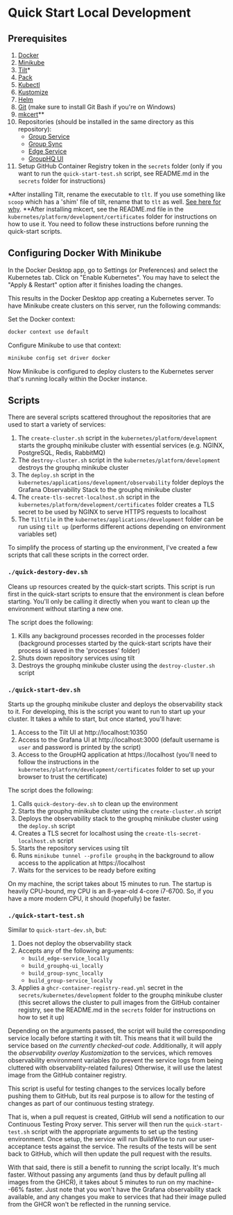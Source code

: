 # Quick Start Local Development

## Prerequisites

1. [Docker](https://docs.docker.com/get-docker/)
2. [Minikube](https://minikube.sigs.k8s.io/docs/start/)
3. [Tilt](https://docs.tilt.dev/install.html)*
4. [Pack](https://buildpacks.io/docs/tools/pack/)
5. [Kubectl](https://kubernetes.io/docs/tasks/tools/install-kubectl/)
6. [Kustomize](https://kubectl.docs.kubernetes.io/installation/kustomize/)
7. [Helm](https://helm.sh/docs/intro/install/)
8. [Git](https://git-scm.com/downloads) (make sure to install Git Bash if you're on Windows)
9. [mkcert]()**
10. Repositories (should be installed in the same directory as this repository):
    - [Group Service](https://github.com/GroupHQ/group-service)
    - [Group Sync](https://github.com/GroupHQ/group-sync)
    - [Edge Service](https://github.com/GroupHQ/edge-service)
    - [GroupHQ UI](https://github.com/GroupHQ/groupHQ-ui)
11. Setup GitHub Container Registry token in the `secrets` folder (only if you want to run the `quick-start-test.sh` script, see README.md in the `secrets` folder for instructions)

*After installing Tilt, rename the executable to `tlt`. If you use something like `scoop` which has a 'shim' file of tilt, rename that to `tlt` as well. [See here for why](https://docs.tilt.dev/faq.html#q-when-i-run-tilt-version-i-see-template-engine-not-found-for-version-what-do-i-do).
**After installing mkcert, see the README.md file in the `kubernetes/platform/development/certificates` folder for instructions on how to use it.
You need to follow these instructions before running the quick-start scripts.

## Configuring Docker With Minikube
In the Docker Desktop app, go to Settings (or Preferences) and select the Kubernetes tab.
Click on "Enable Kubernetes". You may have to select the "Apply & Restart" option after it finishes loading the changes.

This results in the Docker Desktop app creating a Kubernetes server. To have Minikube create clusters on this server,
run the following commands:

Set the Docker context:
```bash
docker context use default
```

Configure Minikube to use that context:
```bash
minikube config set driver docker
```

Now Minikube is configured to deploy clusters to the Kubernetes server that's running locally within the Docker instance.

## Scripts
There are several scripts scattered throughout the repositories that are used to start a variety of services:
1. The `create-cluster.sh` script in the `kubernetes/platform/development` starts the grouphq minikube cluster
   with essential services (e.g. NGINX, PostgreSQL, Redis, RabbitMQ)
2. The `destroy-cluster.sh` script in the `kubernetes/platform/development` destroys the grouphq minikube cluster
3. The `deploy.sh` script in the `kubernetes/applications/development/observability` folder deploys the Grafana
   Observability Stack to the grouphq minikube cluster
4. The `create-tls-secret-localhost.sh` script in the `kubernetes/platform/development/certificates` folder creates a TLS secret
   to be used by NGINX to serve HTTPS requests to localhost
5. The `Tiltfile` in the `kubernetes/applications/development` folder can be run using `tilt up`
   (performs different actions depending on environment variables set)

To simplify the process of starting up the environment, I've created a few scripts that call these scripts in the correct order.

### `./quick-destory-dev.sh`
Cleans up resources created by the quick-start scripts.
This script is run first in the quick-start scripts to ensure that the environment is clean before starting.
You'll only be calling it directly when you want to clean up the environment without starting a new one.

The script does the following:
1. Kills any background processes recorded in the processes folder 
(background processes started by the quick-start scripts have their process id saved in the 'processes' folder)
2. Shuts down repository services using tilt
3. Destroys the grouphq minikube cluster using the `destroy-cluster.sh` script

### `./quick-start-dev.sh`
Starts up the grouphq minikube cluster and deploys the observability stack to it.
For developing, this is the script you want to run to start up your cluster.
It takes a while to start, but once started, you'll have:
1. Access to the Tilt UI at http://localhost:10350
2. Access to the Grafana UI at http://localhost:3000 (default username is `user` and password is printed by the script)
3. Access to the GroupHQ application at https://localhost (you'll need to follow the instructions in the `kubernetes/platform/development/certificates` folder to set up your browser to trust the certificate)

The script does the following:
1. Calls `quick-destory-dev.sh` to clean up the environment
2. Starts the grouphq minikube cluster using the `create-cluster.sh` script
3. Deploys the observability stack to the grouphq minikube cluster using the `deploy.sh` script
4. Creates a TLS secret for localhost using the `create-tls-secret-localhost.sh` script
5. Starts the repository services using tilt
6. Runs `minikube tunnel --profile grouphq` in the background to allow access to the application at https://localhost
7. Waits for the services to be ready before exiting

On my machine, the script takes about 15 minutes to run. The startup is heavily CPU-bound, my CPU is an 8-year-old  4-core i7-6700. So, if you have a more modern CPU, it should (hopefully) be faster.
### `./quick-start-test.sh`
Similar to `quick-start-dev.sh`, but:
1. Does not deploy the observability stack
2. Accepts any of the following arguments:
   - `build_edge-service_locally`
   - `build_grouphq-ui_locally`
   - `build_group-sync_locally`
   - `build_group-service_locally`
3. Applies a `ghcr-container-registry-read.yml` secret in the `secrets/kubernetes/development` folder to the grouphq minikube cluster
(this secret allows the cluster to pull images from the GitHub container registry, see the README.md in the `secrets` folder for instructions on how to set it up)

Depending on the arguments passed, the script will build the corresponding service locally before starting it with tilt.
This means that it will build the service based on _the currently checked-out code_.
Additionally, it will apply the _observability overlay Kustomization_ to the services, which removes observability environment variables (to prevent the service logs from being cluttered with observability-related failures)
Otherwise, it will use the latest image from the GitHub container registry.

This script is useful for testing changes to the services locally before pushing them to GitHub,
but its real purpose is to allow for the testing of changes as part of our continuous testing strategy.

That is, when a pull request is created, GitHub will send a notification to our Continuous Testing Proxy server.
This server will then run the `quick-start-test.sh` script with the appropriate arguments to set up the testing environment.
Once setup, the service will run BuildWise to run our user-acceptance tests against the service.
The results of the tests will be sent back to GitHub, which will then update the pull request with the results.

With that said, there is still a benefit to running the script locally. It's much faster. 
Without passing any arguments (and thus by default pulling all images from the GHCR), it takes about 5 minutes to run on my machine--66% faster.
Just note that you won't have the Grafana observability stack available, and any changes you make to services that had their image pulled from the GHCR won't be reflected in the running service.